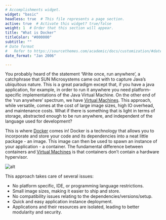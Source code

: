 ```yaml
---
# Accomplishments widget.
widget: "basic"  
headless: true  # This file represents a page section.
active: true  # Activate this widget? true/false
weight: 1  # Order that this section will appear.
title: "What is Docker"
titleColor: "#000000"
subtitle: ""
# Date format
#   Refer to https://sourcethemes.com/academic/docs/customization/#date-format
date_format: "Jan 2006"

---
```


You probably heard of the statement ‘Write once, run anywhere’, a catchphrase that SUN Microsystems came out with to capture Java’s ubiquitous nature. This is a great paradigm except that, if you have a java application, for example, in order to run it anywhere you need platform-specific implementations of the Java Virtual Machine. On the other end of the ‘run anywhere’ spectrum, we have [Virtual Machines](/display/containers/docker+containers+vs.+virtual+machines). This approach, while versatile, comes at the cost of large image sizes, high IO overhead, and maintenance costs.
What if there is something that is light in terms of storage, abstracted enough to be run anywhere, and independent of the language used for development?

This is where [Docker](/display/containers/docker+containers) comes in! Docker is a technology that allows you to incorporate and store your code and its dependencies into a neat little package - an image. This image can then be used to spawn an instance of your application - a container. The fundamental difference between containers and [Virtual Machines](/display/containers/docker+containers+vs.+virtual+machines) is that containers don’t contain a hardware hypervisor.

![alt](/images/what-is-docker.png)



This approach takes care of several issues:

* No platform specific, IDE, or programming language restrictions.
* Small image sizes, making it easier to ship and store.
* No compatibility issues relating to the dependencies/versions/setup.
* Quick and easy application instance deployment.
* Applications and their resources are isolated, leading to better modularity and security.